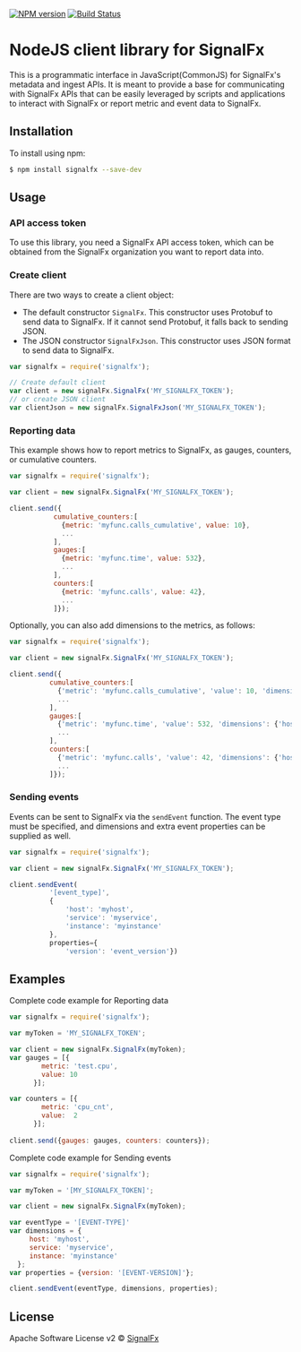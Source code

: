 [![NPM version][npm-image]][npm-url] [![Build Status](https://travis-ci.org/signalfx/signalfx-nodejs.svg?branch=master)](https://travis-ci.org/signalfx/signalfx-nodejs)
# NodeJS client library for SignalFx

This is a programmatic interface in JavaScript(CommonJS) for SignalFx's metadata and
ingest APIs. It is meant to provide a base for communicating with
SignalFx APIs that can be easily leveraged by scripts and applications
to interact with SignalFx or report metric and event data to SignalFx.


## Installation

To install using npm:
```sh
$ npm install signalfx --save-dev
```


## Usage

### API access token

To use this library, you need a SignalFx API access token, which can be
obtained from the SignalFx organization you want to report data into.

### Create client

There are two ways to create a client object: 

+ The default constructor `SignalFx`. This constructor uses Protobuf to send data to SignalFx. If it cannot send Protobuf, it falls back to sending JSON. 
+ The JSON constructor `SignalFxJson`. This constructor uses JSON format to send data to SignalFx.

```js
var signalfx = require('signalfx');

// Create default client
var client = new signalFx.SignalFx('MY_SIGNALFX_TOKEN');
// or create JSON client
var clientJson = new signalFx.SignalFxJson('MY_SIGNALFX_TOKEN');
```

### Reporting data

This example shows how to report metrics to SignalFx, as gauges, counters, or cumulative counters. 

```js
var signalfx = require('signalfx');

var client = new signalFx.SignalFx('MY_SIGNALFX_TOKEN');

client.send({
           cumulative_counters:[
             {metric: 'myfunc.calls_cumulative', value: 10},
             ...
           ],
           gauges:[
             {metric: 'myfunc.time', value: 532},
             ...
           ],
           counters:[
             {metric: 'myfunc.calls', value: 42},
             ...
           ]});
```

Optionally, you can also add dimensions to the metrics, as follows:

```js
var signalfx = require('signalfx');

var client = new signalFx.SignalFx('MY_SIGNALFX_TOKEN');

client.send({
          cumulative_counters:[
            {'metric': 'myfunc.calls_cumulative', 'value': 10, 'dimensions': {'host': 'server1', 'host_ip': '1.2.3.4'}},
            ...
          ],
          gauges:[
            {'metric': 'myfunc.time', 'value': 532, 'dimensions': {'host': 'server1', 'host_ip': '1.2.3.4'}},
            ...
          ],
          counters:[
            {'metric': 'myfunc.calls', 'value': 42, 'dimensions': {'host': 'server1', 'host_ip': '1.2.3.4'}},
            ...
          ]});
```

### Sending events

Events can be sent to SignalFx via the `sendEvent` function. The
event type must be specified, and dimensions and extra event properties
can be supplied as well.

```js
var signalfx = require('signalfx');

var client = new signalFx.SignalFx('MY_SIGNALFX_TOKEN');

client.sendEvent(
          '[event_type]',
          {
              'host': 'myhost',
              'service': 'myservice',
              'instance': 'myinstance'
          },
          properties={
              'version': 'event_version'})
```

## Examples

Complete code example for Reporting data
```js
var signalfx = require('signalfx');

var myToken = 'MY_SIGNALFX_TOKEN';

var client = new signalFx.SignalFx(myToken);
var gauges = [{
        metric: 'test.cpu',
        value: 10
      }];

var counters = [{
        metric: 'cpu_cnt',
        value:  2
      }];
      
client.send({gauges: gauges, counters: counters});
```

Complete code example for Sending events
```js
var signalfx = require('signalfx');

var myToken = '[MY_SIGNALFX_TOKEN]';

var client = new signalFx.SignalFx(myToken);

var eventType = '[EVENT-TYPE]'
var dimensions = {
     host: 'myhost',
     service: 'myservice',
     instance: 'myinstance'
  };
var properties = {version: '[EVENT-VERSION]'};

client.sendEvent(eventType, dimensions, properties);
```


## License

Apache Software License v2 © [SignalFx](https://signalfx.com)

[npm-image]: https://badge.fury.io/js/signalfx.svg
[npm-url]: https://npmjs.org/package/signalfx

